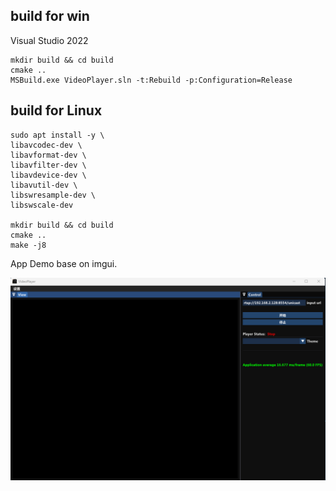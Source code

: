 ## build for win

Visual Studio 2022

```
mkdir build && cd build
cmake ..
MSBuild.exe VideoPlayer.sln -t:Rebuild -p:Configuration=Release
```

## build for Linux
```
sudo apt install -y \
libavcodec-dev \
libavformat-dev \
libavfilter-dev \
libavdevice-dev \
libavutil-dev \
libswresample-dev \
libswscale-dev

mkdir build && cd build
cmake ..
make -j8
```

App Demo base on imgui.

![](pic/demo.png)

